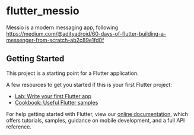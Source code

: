 # flutter_messio

Messio is a modern messaging app, following https://medium.com/@adityadroid/60-days-of-flutter-building-a-messenger-from-scratch-ab2c89e1fd0f

## Getting Started

This project is a starting point for a Flutter application.

A few resources to get you started if this is your first Flutter project:

- [Lab: Write your first Flutter app](https://flutter.dev/docs/get-started/codelab)
- [Cookbook: Useful Flutter samples](https://flutter.dev/docs/cookbook)

For help getting started with Flutter, view our
[online documentation](https://flutter.dev/docs), which offers tutorials,
samples, guidance on mobile development, and a full API reference.
